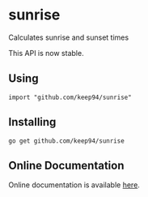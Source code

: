 sunrise
=======

Calculates sunrise and sunset times

This API is now stable.

## Using

	import "github.com/keep94/sunrise"

## Installing

	go get github.com/keep94/sunrise

## Online Documentation

Online documentation is available [here](http://godoc.org/github.com/keep94/sunrise).


